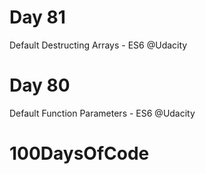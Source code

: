 
# Day 81 
Default Destructing Arrays - ES6 @Udacity

# Day 80 
Default Function Parameters - ES6 @Udacity

# 100DaysOfCode
